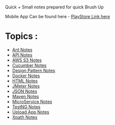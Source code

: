 Quick + Small notes prepared for quick Brush Up

Mobile App Can be found here - [PlayStore Link here](https://play.google.com/store/apps/details?id=com.thecommonguy.the_common_notes)

# Topics :
  - [Ant Notes](Ant%20Notes.html)
  - [API Notes](API%20Notes.html)
  - [AWS S3 Notes](AWS%20S3%20Notes.html)
  - [Cucumber Notes](Cucumber%20Notes.html)
  - [Design Pattern Notes](Design%20Pattern%20Notes.html)
  - [Docker Notes](Docker%20Notes.html)
  - [HTML Notes](HTML%20Notes.html)
  - [JMeter Notes](JMeter%20Notes.html)
  - [JSON Notes](JSON%20Notes.html)
  - [Maven Notes](Maven%20Notes.html)
  - [MicroService Notes](MicroService%20Notes.html)
  - [TestNG Notes](TestNG%20Notes.html)
  - [Upload App Notes](Upload%20App%20Notes.html)
  - [Xpath Notes](XPath%20Notes.html)

